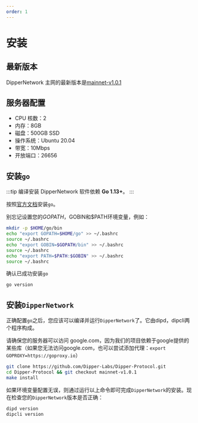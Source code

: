 ```yaml
---
order: 1
---
```


# 安装

## 最新版本

DipperNetwork 主网的最新版本是[mainnet-v1.0.1](https://github.com/Dipper-Labs/Dipper-Protocol/releases/tag/mainnet-v1.0.1)

## 服务器配置

* CPU 核数：2
* 内存：8GB
* 磁盘：500GB SSD
* 操作系统：Ubuntu 20.04
* 带宽：10Mbps
* 开放端口：26656

## 安装`go`

:::tip
编译安装 DipperNetwork 软件依赖 **Go 1.13+**。
:::

按照[官方文档](https://golang.org/doc/install)安装`go`。

别忘记设置您的$GOPATH，$GOBIN和$PATH环境变量，例如：

```bash
mkdir -p $HOME/go/bin
echo "export GOPATH=$HOME/go" >> ~/.bashrc
source ~/.bashrc
echo "export GOBIN=$GOPATH/bin" >> ~/.bashrc
source ~/.bashrc
echo "export PATH=$PATH:$GOBIN" >> ~/.bashrc
source ~/.bashrc
```

确认已成功安装`go`

```bash
go version
```

## 安装`DipperNetwork`

正确配置`go`之后，您应该可以编译并运行`DipperNetwork`了。它由dipd，dipcli两个程序构成。

请确保您的服务器可以访问 google.com，因为我们的项目依赖于google提供的某些库（如果您无法访问google.com，也可以尝试添加代理：`export GOPROXY=https://goproxy.io`）

```bash
git clone https://github.com/Dipper-Labs/Dipper-Protocol.git
cd Dipper-Protocol && git checkout mainnet-v1.0.1
make install
```

如果环境变量配置无误，则通过运行以上命令即可完成`DipperNetwork`的安装。现在检查您的`DipperNetwork`版本是否正确：

```bash
dipd version
dipcli version
```